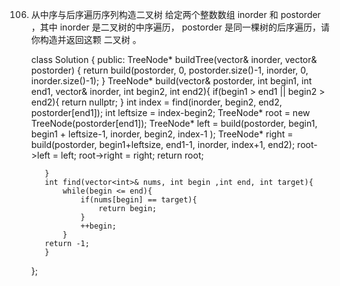 106. 从中序与后序遍历序列构造二叉树
给定两个整数数组 inorder 和 postorder ，其中 inorder 是二叉树的中序遍历， postorder 是同一棵树的后序遍历，请你构造并返回这颗 二叉树 。




		class Solution {
		public:
		    TreeNode* buildTree(vector<int>& inorder, vector<int>& postorder) {
		        return build(postorder, 0, postorder.size()-1, inorder, 0, inorder.size()-1);
		    }
		    TreeNode* build(vector<int>& postorder, int begin1, int end1, vector<int>& inorder, int begin2, int end2){
		        if(begin1 > end1 || begin2 > end2){
		            return nullptr;
		        }
		        int index = find(inorder, begin2, end2, postorder[end1]);
		        int leftsize = index-begin2;
		        TreeNode* root = new TreeNode(postorder[end1]);
		        TreeNode* left = build(postorder, begin1,  begin1 + leftsize-1, inorder, begin2, index-1 );
		        TreeNode* right = build(postorder, begin1+leftsize, end1-1, inorder, index+1, end2);
		        root->left = left;
		        root->right = right;
		        return root;
		
		    }
		    int find(vector<int>& nums, int begin ,int end, int target){
		        while(begin <= end){
		            if(nums[begin] == target){
		                return begin;
		            }
		            ++begin;
		        }
		    return -1;
		    }
		};